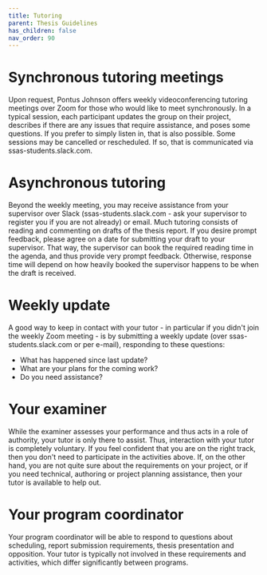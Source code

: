 ```yaml
---
title: Tutoring
parent: Thesis Guidelines
has_children: false
nav_order: 90
---
```


# Synchronous tutoring meetings

Upon request, Pontus Johnson offers weekly videoconferencing tutoring meetings over Zoom for those who would like to meet synchronously. In a typical session, each participant updates the group on their project, describes if there are any issues that require assistance, and poses some questions. If you prefer to simply listen in, that is also possible. Some sessions may be cancelled or rescheduled. If so, that is communicated via ssas-students.slack.com. 

# Asynchronous tutoring

Beyond the weekly meeting, you may receive assistance from your supervisor over Slack (ssas-students.slack.com - ask your supervisor to register you if you are not already) or email. Much tutoring consists of reading and commenting on drafts of the thesis report. If you desire prompt feedback, please agree on a date for submitting your draft to your supervisor. That way, the supervisor can book the required reading time in the agenda, and thus provide very prompt feedback. Otherwise, response time will depend on how heavily booked the supervisor happens to be when the draft is received.

# Weekly update

A good way to keep in contact with your tutor - in particular if you didn't join the weekly Zoom meeting - is by submitting a weekly update (over ssas-students.slack.com or per e-mail), responding to these questions:
- What has happened since last update?
- What are your plans for the coming work?
- Do you need assistance?

# Your examiner
While the examiner assesses your performance and thus acts in a role of authority, your tutor is only there to assist. Thus, interaction with your tutor is completely voluntary. If you feel confident that you are on the right track, then you don't need to participate in the activities above. If, on the other hand, you are not quite sure about the requirements on your project, or if you need technical, authoring or project planning assistance, then your tutor is available to help out.

# Your program coordinator
Your program coordinator will be able to respond to questions about scheduling, report submission requirements, thesis presentation and opposition. Your tutor is typically not involved in these requirements and activities, which differ significantly between programs.

